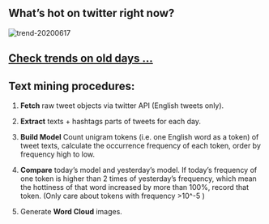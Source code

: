 ## What’s hot on twitter right now?

![trend-20200617][wordcloud]

[wordcloud]: https://raw.githubusercontent.com/xdqc/tweet-trend-everyday/master/word-cloud/trend-20200617.png?token=AF5V4P7ADR6KQBZ4CEDTNIK6AXRMU "trend-20200617"

## [Check trends on old days ...](https://github.com/xdqc/tweet-trend-everyday/tree/master/word-cloud)

## Text mining procedures:

1. **Fetch** raw tweet objects via twitter API (English tweets only).

2. **Extract** texts + hashtags parts of tweets for each day.

3. **Build Model** Count unigram tokens (i.e. one English word as a token) of tweet texts, calculate the occurrence frequency of each token, order by frequency high to low.

4. **Compare** today’s model and yesterday’s model. If today’s frequency of one token is higher than 2 times of yesterday’s frequency, which mean the hottiness of that word increased by more than 100%, record that token. (Only care about tokens with frequency >10^-5 )

5. Generate **Word Cloud** images.
